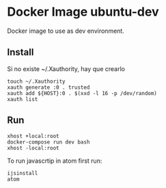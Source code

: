 # Docker Image ubuntu-dev
Docker image to use as dev environment.

## Install
Si no existe ~/.Xauthority, hay que crearlo
```
touch ~/.Xauthority
xauth generate :0 . trusted
xauth add ${HOST}:0 . $(xxd -l 16 -p /dev/random)
xauth list
```

## Run
```
xhost +local:root
docker-compose run dev bash
xhost -local:root
```
To run javascrtip in atom first run:
```
ijsinstall
atom
```
